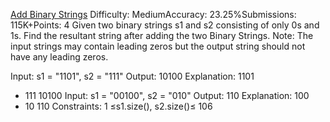 [Add Binary Strings](https://www.geeksforgeeks.org/batch/gfg-160-problems/track/string-gfg-160/problem/add-binary-strings3805)
Difficulty: MediumAccuracy: 23.25%Submissions: 115K+Points: 4
Given two binary strings s1 and s2 consisting of only 0s and 1s. Find the resultant string after adding the two Binary Strings.
Note: The input strings may contain leading zeros but the output string should not have any leading zeros.

Input: s1 = "1101", s2 = "111"
Output: 10100
Explanation:
 1101
+ 111
10100
Input: s1 = "00100", s2 = "010"
Output: 110
Explanation: 
  100
+  10
  110
Constraints:
1 ≤s1.size(), s2.size()≤ 106
